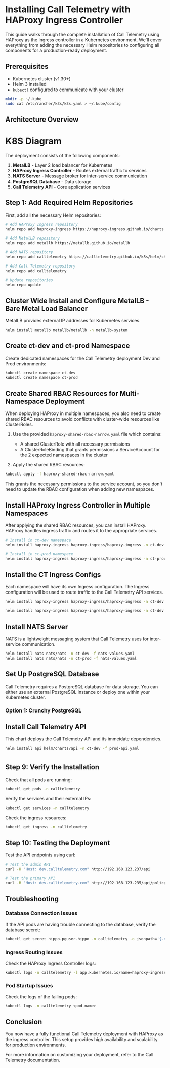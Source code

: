 # Installing Call Telemetry with HAProxy Ingress Controller

This guide walks through the complete installation of Call Telemetry using HAProxy as the ingress controller in a Kubernetes environment. We'll cover everything from adding the necessary Helm repositories to configuring all components for a production-ready deployment.

## Prerequisites

- Kubernetes cluster (v1.30+)
- Helm 3 installed
- `kubectl` configured to communicate with your cluster
``` bash
mkdir -p ~/.kube
sudo cat /etc/rancher/k3s/k3s.yaml > ~/.kube/config
```

## Architecture Overview
# K8S Diagram

The deployment consists of the following components:

1. **MetalLB** - Layer 2 load balancer for Kubernetes
2. **HAProxy Ingress Controller** - Routes external traffic to services
3. **NATS Server** - Message broker for inter-service communication
4. **PostgreSQL Database** - Data storage
5. **Call Telemetry API** - Core application services

## Step 1: Add Required Helm Repositories

First, add all the necessary Helm repositories:

```bash
# Add HAProxy Ingress repository
helm repo add haproxy-ingress https://haproxy-ingress.github.io/charts

# Add MetalLB repository
helm repo add metallb https://metallb.github.io/metallb

# Add NATS repository
helm repo add calltelemetry https://calltelemetry.github.io/k8s/helm/charts

# Add Call Telemetry repository
helm repo add calltelemetry

# Update repositories
helm repo update
```


## Cluster Wide Install and Configure MetalLB - Bare Metal Load Balancer

MetalLB provides external IP addresses for Kubernetes services.

```bash
helm install metallb metallb/metallb -n metallb-system
```


## Create ct-dev and ct-prod Namespace

Create dedicated namespaces for the Call Telemetry deployment Dev and Prod environments:

```bash
kubectl create namespace ct-dev
kubectl create namespace ct-prod
```

## Create Shared RBAC Resources for Multi-Namespace Deployment

When deploying HAProxy in multiple namespaces, you also need to create shared RBAC resources to avoid conflicts with cluster-wide resources like ClusterRoles.

1. Use the provided `haproxy-shared-rbac-narrow.yaml` file which contains:
   - A shared ClusterRole with all necessary permissions
   - A ClusterRoleBinding that grants permissions a ServiceAccount for the 2 expected namespaces in the cluster

2. Apply the shared RBAC resources:

```bash
kubectl apply -f haproxy-shared-rbac-narrow.yaml
```

This grants the necessary permissions to the service account, so you don't need to update the RBAC configuration when adding new namespaces.

## Install HAProxy Ingress Controller in Multiple Namespaces

After applying the shared RBAC resources, you can install HAProxy. HAProxy handles ingress traffic and routes it to the appropriate services.

```bash
# Install in ct-dev namespace
helm install haproxy-ingress haproxy-ingress/haproxy-ingress -n ct-dev -f haproxy-ct-dev-values.yaml

# Install in ct-prod namespace
helm install haproxy-ingress haproxy-ingress/haproxy-ingress -n ct-prod -f haproxy-ct-prod-values.yaml
```

## Install the CT Ingress Configs
Each namespace will have its own Ingress configuration. The Ingress configuration will be used to route traffic to the Call Telemetry API services.

```bash
helm install haproxy-ingress haproxy-ingress/haproxy-ingress -n ct-dev -f ingress-ct-dev-values.yaml

helm install haproxy-ingress haproxy-ingress/haproxy-ingress -n ct-dev -f ingress-ct-prod-values.yaml
```

## Install NATS Server

NATS is a lightweight messaging system that Call Telemetry uses for inter-service communication.

```bash
helm install nats nats/nats -n ct-dev -f nats-values.yaml
helm install nats nats/nats -n ct-prod -f nats-values.yaml
```

## Set Up PostgreSQL Database

Call Telemetry requires a PostgreSQL database for data storage. You can either use an external PostgreSQL instance or deploy one within your Kubernetes cluster.

### Option 1: Crunchy PostgreSQL


## Install Call Telemetry API
This chart deploys the Call Telemetry API and its immeidate dependencies.




```bash
helm install api helm/charts/api -n ct-dev -f prod-api.yaml
```

#

## Step 9: Verify the Installation

Check that all pods are running:

```bash
kubectl get pods -n calltelemetry
```

Verify the services and their external IPs:

```bash
kubectl get services -n calltelemetry
```

Check the ingress resources:

```bash
kubectl get ingress -n calltelemetry
```

## Step 10: Testing the Deployment

Test the API endpoints using curl:

```bash
# Test the admin API
curl -H "Host: dev.calltelemetry.com" http://192.168.123.237/api

# Test the primary API
curl -H "Host: dev.calltelemetry.com" http://192.168.123.235/api/policy
```

## Troubleshooting

### Database Connection Issues

If the API pods are having trouble connecting to the database, verify the database secret:

```bash
kubectl get secret hippo-pguser-hippo -n calltelemetry -o jsonpath='{.data}' | jq
```

### Ingress Routing Issues

Check the HAProxy Ingress Controller logs:

```bash
kubectl logs -n calltelemetry -l app.kubernetes.io/name=haproxy-ingress
```

### Pod Startup Issues

Check the logs of the failing pods:

```bash
kubectl logs -n calltelemetry <pod-name>
```

## Conclusion

You now have a fully functional Call Telemetry deployment with HAProxy as the ingress controller. This setup provides high availability and scalability for production environments.

For more information on customizing your deployment, refer to the Call Telemetry documentation.
